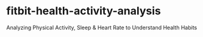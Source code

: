 # fitbit-health-activity-analysis
Analyzing Physical Activity, Sleep &amp; Heart Rate to Understand Health Habits
